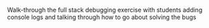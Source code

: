 Walk-through the full stack debugging exercise with students adding console logs and talking through how to go about solving the bugs